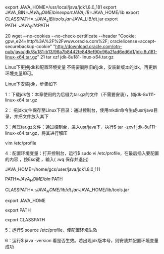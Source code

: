 export JAVA_HOME=/usr/local/java/jdk1.8.0_181
export JAVA_BIN=$JAVA_HOME/bin
export JAVA_LIB=$JAVA_HOME/lib
export CLASSPATH=.:$JAVA_LIB/tools.jar:$JAVA_LIB/dt.jar
export PATH=$JAVA_BIN:$PATH



20  wget --no-cookies --no-check-certificate --header "Cookie: gpw_e24=http%3A%2F%2Fwww.oracle.com%2F; oraclelicense=accept-securebackup-cookie" "http://download.oracle.com/otn-pub/java/jdk/8u181-b13/96a7b8442fe848ef90c96a2fad6ed6d1/jdk-8u181-linux-x64.tar.gz"
   21  tar xzf jdk-8u181-linux-x64.tar.gz



Linux下更换jdk和配置环境变量
不需要删除旧的jdk，安装新版本的jdk，再更新环境变量即可。

Linux下安装jdk，步骤如下

   1：下载jdk包：本章使用的为后缀为tar.gz的文件（不需要安装），如jdk-8u111-linux-x64.tar.gz

   2： 把jdk文件保存至Linux下目录：通过控制台，使用mkdir命令生成usr/java目录，并把文件放入其下

   3：解压tar.gz文件：通过控制台，进入usr/java下，执行$ tar -zxvf jdk-8u111-linux-x64.tar.gz，将其进行解压

vim /etc/profile

   4：配置环境变量：打开控制台，运行$ sudo vi /etc/profile，在最后插入要配置的内容 ，按Esc键 ，输入( :wq 保存并退出)                                 

JAVA_HOME=/home/gcs/user/java/jdk1.8.0_111

PATH=$JAVA_HOME/bin:$PATH

CLASSPATH=.:$JAVA_HOME/lib/dt.jar:$JAVA_HOME/lib/tools.jar

export JAVA_HOME

export PATH

export CLASSPATH

   5：运行$ source /etc/profile，使配置环境生效

   6：运行$ java -version 看是否生效。若出现jdk版本号，则安装并配置环境变量成功
